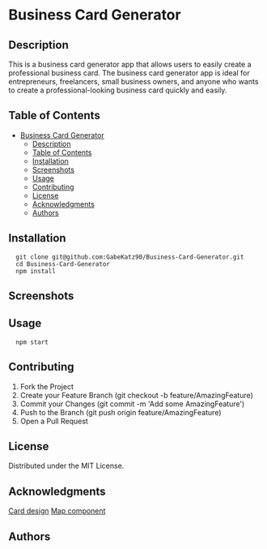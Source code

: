 # Business Card Generator

## Description

This is a business card generator app that allows users to easily create a professional business card.
The business card generator app is ideal for entrepreneurs, freelancers, small business owners, and anyone who wants to create a professional-looking business card quickly and easily.

## Table of Contents
- [Business Card Generator](#business-card-generator)
  - [Description](#description)
  - [Table of Contents](#table-of-contents)
  - [Installation](#installation)
  - [Screenshots](#screenshots)
  - [Usage](#usage)
  - [Contributing](#contributing)
  - [License](#license)
  - [Acknowledgments](#acknowledgments)
  - [Authors](#authors)

## Installation

```
  git clone git@github.com:GabeKatz90/Business-Card-Generator.git
  cd Business-Card-Generator
  npm install

```

## Screenshots


## Usage

```
  npm start
```


## Contributing

1. Fork the Project
2. Create your Feature Branch (git checkout -b feature/AmazingFeature)
3. Commit your Changes (git commit -m 'Add some AmazingFeature')
4. Push to the Branch (git push origin feature/AmazingFeature)
5. Open a Pull Request

## License

Distributed under the MIT License. 

## Acknowledgments

[Card design](https://lenadesign.org/2021/06/24/css-3d-flip-business-card/)
[Map component](https://blog.logrocket.com/integrating-google-maps-react/)

## Authors

